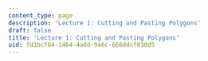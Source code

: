 ```yaml
---
content_type: page
description: 'Lecture 1: Cutting and Pasting Polygons'
draft: false
title: 'Lecture 1: Cutting and Pasting Polygons'
uid: fd1bcf04-1464-4add-9a6c-666ddcf830d5
---
```

